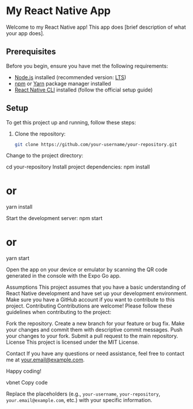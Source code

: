 # My React Native App

Welcome to my React Native app! This app does [brief description of what your app does].

## Prerequisites

Before you begin, ensure you have met the following requirements:

- [Node.js](https://nodejs.org/) installed (recommended version: [LTS](https://nodejs.org/en/download/))
- [npm](https://www.npmjs.com/) or [Yarn](https://classic.yarnpkg.com/en/docs/install) package manager installed
- [React Native CLI](https://reactnative.dev/docs/environment-setup) installed (follow the official setup guide)

## Setup

To get this project up and running, follow these steps:

1. Clone the repository:

   ```bash
   git clone https://github.com/your-username/your-repository.git
Change to the project directory:

cd your-repository
Install project dependencies:
npm install
# or
yarn install

Start the development server:
npm start
# or
yarn start

Open the app on your device or emulator by scanning the QR code generated in the console with the Expo Go app.

Assumptions
This project assumes that you have a basic understanding of React Native development and have set up your development environment.
Make sure you have a GitHub account if you want to contribute to this project.
Contributing
Contributions are welcome! Please follow these guidelines when contributing to the project:

Fork the repository.
Create a new branch for your feature or bug fix.
Make your changes and commit them with descriptive commit messages.
Push your changes to your fork.
Submit a pull request to the main repository.
License
This project is licensed under the MIT License.

Contact
If you have any questions or need assistance, feel free to contact me at your.email@example.com.

Happy coding!

vbnet
Copy code

Replace the placeholders (e.g., `your-username`, `your-repository`, `your.email@example.com`, etc.) with your specific information.

